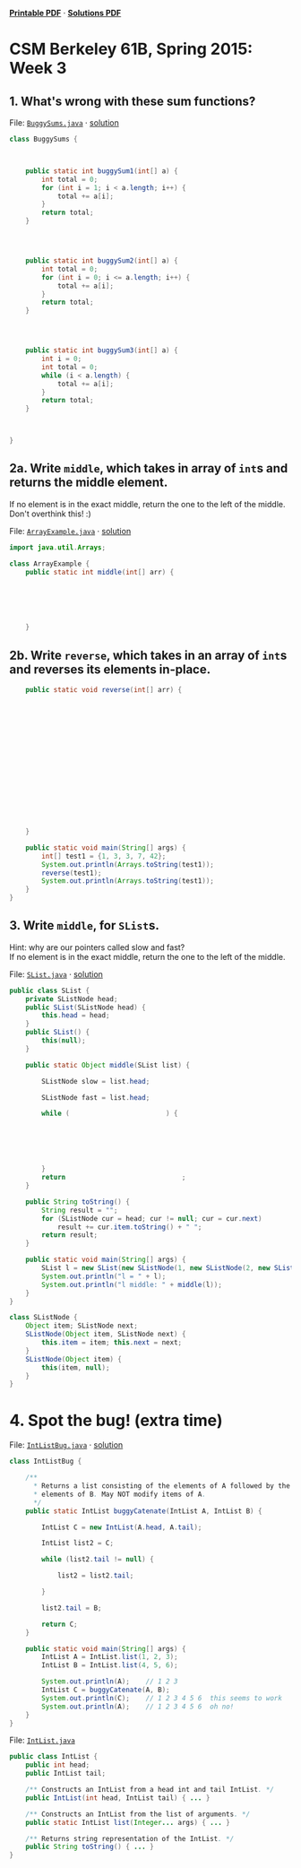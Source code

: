 **[Printable PDF](http://csmberkeley.github.io/cs61b/week03/csm61b-week03.pdf)** &middot; **[Solutions PDF](http://csmberkeley.github.io/cs61b/week03/csm61b-week03-soln.pdf)**

# CSM Berkeley 61B, Spring 2015: Week 3



## 1. What's wrong with these sum functions?

File: [`BuggySums.java`](code/BuggySums.java) &middot; [solution](code-soln/BuggySums.java)

```java
class BuggySums {



    public static int buggySum1(int[] a) {
        int total = 0;
        for (int i = 1; i < a.length; i++) { 
            total += a[i];
        }
        return total;
    }




    public static int buggySum2(int[] a) {
        int total = 0;
        for (int i = 0; i <= a.length; i++) {
            total += a[i];
        }
        return total;
    }




    public static int buggySum3(int[] a) {
        int i = 0;
        int total = 0;
        while (i < a.length) {
            total += a[i];
        }
        return total;
    }



}
```



## 2a. Write `middle`, which takes in array of `int`s and returns the middle element.
If no element is in the exact middle, return the one to the left of the middle.  
Don't overthink this! :)

File: [`ArrayExample.java`](code/ArrayExample.java) &middot; [solution](code-soln/ArrayExample.java)

```java
import java.util.Arrays;

class ArrayExample {
    public static int middle(int[] arr) {






    }

```


## 2b. Write `reverse`, which takes in an array of `int`s and reverses its elements in-place.

```java
    public static void reverse(int[] arr) {

















    }

    public static void main(String[] args) {
        int[] test1 = {1, 3, 3, 7, 42};
        System.out.println(Arrays.toString(test1));
        reverse(test1);
        System.out.println(Arrays.toString(test1));
    }
}
```



## 3. Write `middle`, for `SList`s.
Hint: why are our pointers called slow and fast?  
If no element is in the exact middle, return the one to the left of the middle.

File: [`SList.java`](code/SList.java) &middot; [solution](code-soln/SList.java)

```java
public class SList {
    private SListNode head;
    public SList(SListNode head) {
        this.head = head;
    }
    public SList() {
        this(null);
    }

    public static Object middle(SList list) {

        SListNode slow = list.head;

        SListNode fast = list.head;

        while (                        ) {






        }
        return                             ;
    }

    public String toString() {
        String result = "";
        for (SListNode cur = head; cur != null; cur = cur.next)
            result += cur.item.toString() + " ";
        return result;
    }

    public static void main(String[] args) {
        SList l = new SList(new SListNode(1, new SListNode(2, new SListNode(3))));
        System.out.println("l = " + l);
        System.out.println("l middle: " + middle(l));
    }
}

class SListNode {
    Object item; SListNode next;
    SListNode(Object item, SListNode next) {
        this.item = item; this.next = next;
    }
    SListNode(Object item) {
        this(item, null);
    }
}
```



# 4. Spot the bug! (extra time)

File: [`IntListBug.java`](code/IntListBug.java) &middot; [solution](code-soln/IntListBug.java)

```java
class IntListBug {

    /**
      * Returns a list consisting of the elements of A followed by the
      * elements of B. May NOT modify items of A.
      */
    public static IntList buggyCatenate(IntList A, IntList B) {

        IntList C = new IntList(A.head, A.tail);

        IntList list2 = C;

        while (list2.tail != null) {

            list2 = list2.tail;

        }

        list2.tail = B;

        return C;
    }

    public static void main(String[] args) {
        IntList A = IntList.list(1, 2, 3);
        IntList B = IntList.list(4, 5, 6);

        System.out.println(A);    // 1 2 3
        IntList C = buggyCatenate(A, B);
        System.out.println(C);    // 1 2 3 4 5 6  this seems to work
        System.out.println(A);    // 1 2 3 4 5 6  oh no!
    }
}
```

File: [`IntList.java`](code/IntList.java)

```java
public class IntList {
    public int head;
    public IntList tail;

    /** Constructs an IntList from a head int and tail IntList. */
    public IntList(int head, IntList tail) { ... }

    /** Constructs an IntList from the list of arguments. */
    public static IntList list(Integer... args) { ... }

    /** Returns string representation of the IntList. */
    public String toString() { ... }
}
```
